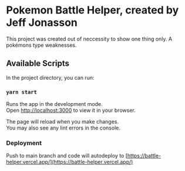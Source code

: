 # Pokemon Battle Helper, created by Jeff Jonasson

This project was created out of neccessity to show one thing only. A pokémons type weaknesses.

## Available Scripts

In the project directory, you can run:

### `yarn start`

Runs the app in the development mode.\
Open [http://localhost:3000](http://localhost:3000) to view it in your browser.

The page will reload when you make changes.\
You may also see any lint errors in the console.

### Deployment

Push to main branch and code will autodeploy to [https://battle-helper.vercel.app/](https://battle-helper.vercel.app/)
